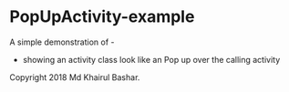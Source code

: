 # PopUpActivity-example
A simple demonstration of - 
- showing an activity class look like an Pop up over the calling activity

Copyright 2018 Md Khairul Bashar.
